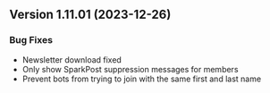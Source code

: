  ## Version 1.11.01 (2023-12-26)

 ### Bug Fixes
 - Newsletter download fixed
 - Only show SparkPost suppression messages for members
 - Prevent bots from trying to join with the same first and last name
